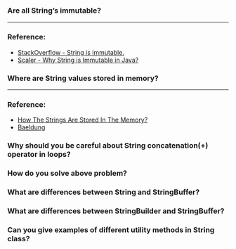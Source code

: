 ### Are all String’s immutable?

---

### Reference:
- [StackOverflow - String is immutable.](https://stackoverflow.com/questions/8798403/string-is-immutable-what-exactly-is-the-meaning)
- [Scaler - Why String is Immutable in Java?](https://www.scaler.com/topics/why-string-is-immutable-in-java/)

### Where are String values stored in memory?

---

### Reference:
- [How The Strings Are Stored In The Memory?](https://javaconceptoftheday.com/how-the-strings-are-stored-in-the-memory/)
- [Baeldung](https://www.baeldung.com/java-string-pool)

### Why should you be careful about String concatenation(+) operator in loops?

### How do you solve above problem?

### What are differences between String and StringBuffer?

### What are differences between StringBuilder and StringBuffer?

### Can you give examples of different utility methods in String class?